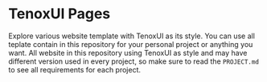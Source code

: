 # TenoxUI Pages

Explore various website template with TenoxUI as its style. You can use all teplate contain in this repository for your personal project or anything you want. All website in this repository using TenoxUI as style and may have different version used in every project, so make sure to read the `PROJECT.md` to see all requirements for each project.
